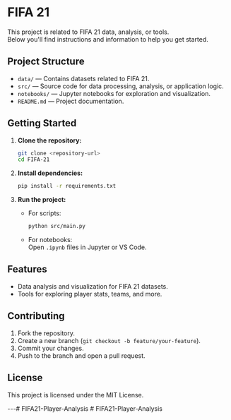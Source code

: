 # FIFA 21

This project is related to FIFA 21 data, analysis, or tools.  
Below you'll find instructions and information to help you get started.

## Project Structure

- `data/` — Contains datasets related to FIFA 21.
- `src/` — Source code for data processing, analysis, or application logic.
- `notebooks/` — Jupyter notebooks for exploration and visualization.
- `README.md` — Project documentation.

## Getting Started

1. **Clone the repository:**
   ```sh
   git clone <repository-url>
   cd FIFA-21
   ```

2. **Install dependencies:**
   ```sh
   pip install -r requirements.txt
   ```

3. **Run the project:**
   - For scripts:  
     ```sh
     python src/main.py
     ```
   - For notebooks:  
     Open `.ipynb` files in Jupyter or VS Code.

## Features

- Data analysis and visualization for FIFA 21 datasets.
- Tools for exploring player stats, teams, and more.

## Contributing

1. Fork the repository.
2. Create a new branch (`git checkout -b feature/your-feature`).
3. Commit your changes.
4. Push to the branch and open a pull request.

## License

This project is licensed under the MIT License.

---#   F I F A 2 1 - P l a y e r - A n a l y s i s  
 # FIFA21-Player-Analysis
